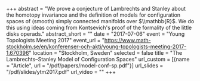 +++
abstract = "We prove a conjecture of Lambrechts and Stanley about the homotopy invariance and the definition of models for configuration spaces of (smooth) simply connected manifolds over $\\mathbb{R}$. We do this using ideas coming from Kontsevich's proof of the formality of the little disks operads."
abstract_short = ""
date = "2017-07-06"
event = "Young Topologists Meeting 2017"
event_url = "https://www.math-stockholm.se/en/konferenser-och-akti/young-topologists-meeting-2017-1.670396"
location = "Stockholm, Sweden"
selected = false
title = "The Lambrechts–Stanley Model of Configuration Spaces"
url_custom = [{name = "Article", url = "/pdf/papers/model-conf-sp.pdf"}]
url_slides = "/pdf/slides/ytm2017.pdf"
url_video = ""
+++

